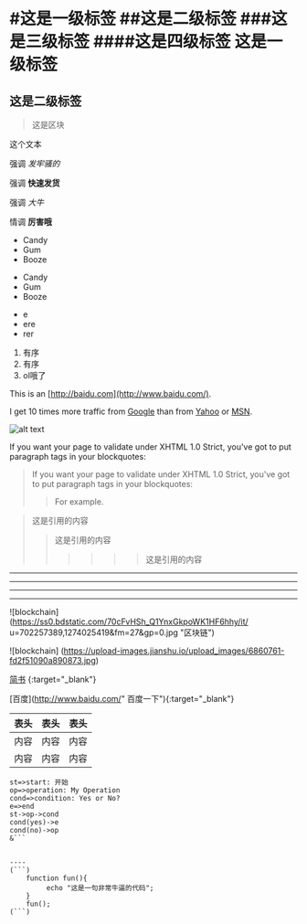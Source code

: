 #这是一级标签
##这是二级标签
###这是三级标签
####这是四级标签
这是一级标签
============
这是二级标签
----------------
>这是区块

这个文本<p>

强调 *发牢骚的*

强调 **快速发货**

强调  _大牛_

情调 __厉害哦__

* Candy
* Gum
* Booze

+ Candy
+ Gum
+ Booze

- e
- ere
- rer


1. 有序
2. 有序
3. ol哦了

This is an [http://baidu.com](http://www.baidu.com/).

I get 10 times more traffic from [Google][1] than from
[Yahoo][2] or [MSN][3].

[1]: http://google.com/ "Google"
[2]: http://search.yahoo.com/ "Yahoo Search"
[3]: http://search.msn.com/ "MSN Search"

![alt text](/F:/test/img/1.jpg)


If you want your page to validate under XHTML 1.0 Strict,
you've got to put paragraph tags in your blockquotes:

<blockquote>
If you want your page to validate under XHTML 1.0 Strict,
you've got to put paragraph tags in your blockquotes:

<blockquote>
<p>For example.</p>
</blockquote>
</blockquote>



>这是引用的内容
>> 这是引用的内容
>>>>>> 这是引用的内容

--------
---

***

***

![blockchain] (https://ss0.bdstatic.com/70cFvHSh_Q1YnxGkpoWK1HF6hhy/it/
u=702257389,1274025419&fm=27&gp=0.jpg "区块链")


![blockchain] (https://upload-images.jianshu.io/upload_images/6860761-fd2f51090a890873.jpg)


[简书](http://jianshu.com) {:target="_blank"}

[百度](http://www.baidu.com/" 百度一下"){:target="_blank"}   

表头|表头|表头
---|:--:|---:
内容|内容|内容
内容|内容|内容

```flow
st=>start: 开始
op=>operation: My Operation
cond=>condition: Yes or No?
e=>end
st->op->cond
cond(yes)->e
cond(no)->op
&```


----
(```)
    function fun(){
         echo "这是一句非常牛逼的代码";
    }
    fun();
(```)